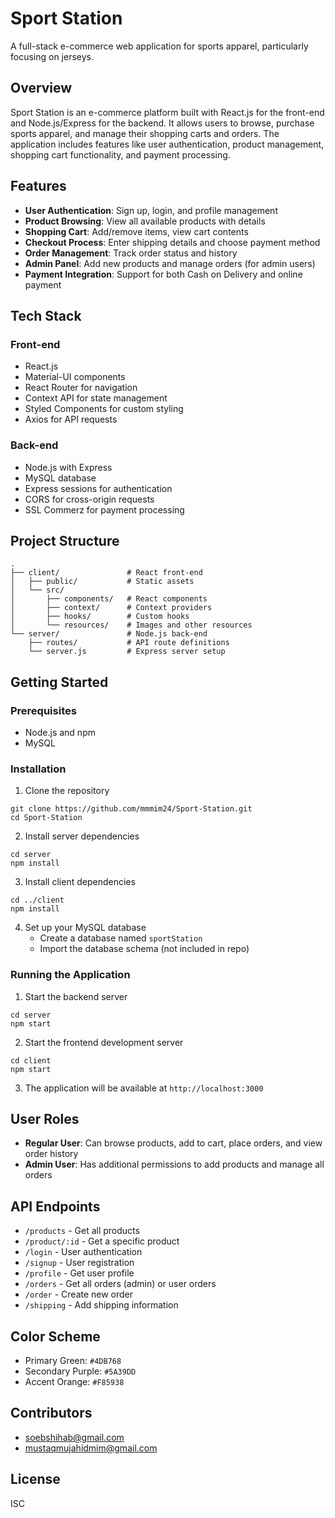 # Sport Station

A full-stack e-commerce web application for sports apparel, particularly focusing on jerseys.

## Overview

Sport Station is an e-commerce platform built with React.js for the front-end and Node.js/Express for the backend. It allows users to browse, purchase sports apparel, and manage their shopping carts and orders. The application includes features like user authentication, product management, shopping cart functionality, and payment processing.

## Features

- **User Authentication**: Sign up, login, and profile management
- **Product Browsing**: View all available products with details
- **Shopping Cart**: Add/remove items, view cart contents
- **Checkout Process**: Enter shipping details and choose payment method
- **Order Management**: Track order status and history
- **Admin Panel**: Add new products and manage orders (for admin users)
- **Payment Integration**: Support for both Cash on Delivery and online payment

## Tech Stack

### Front-end
- React.js
- Material-UI components
- React Router for navigation
- Context API for state management
- Styled Components for custom styling
- Axios for API requests

### Back-end
- Node.js with Express
- MySQL database
- Express sessions for authentication
- CORS for cross-origin requests
- SSL Commerz for payment processing

## Project Structure

```
.
├── client/               # React front-end
│   ├── public/           # Static assets
│   └── src/
│       ├── components/   # React components
│       ├── context/      # Context providers
│       ├── hooks/        # Custom hooks
│       └── resources/    # Images and other resources
└── server/               # Node.js back-end
    ├── routes/           # API route definitions
    └── server.js         # Express server setup
```

## Getting Started

### Prerequisites
- Node.js and npm
- MySQL

### Installation

1. Clone the repository
```
git clone https://github.com/mmmim24/Sport-Station.git
cd Sport-Station
```

2. Install server dependencies
```
cd server
npm install
```

3. Install client dependencies
```
cd ../client
npm install
```

4. Set up your MySQL database
   - Create a database named `sportStation`
   - Import the database schema (not included in repo)

### Running the Application

1. Start the backend server
```
cd server
npm start
```

2. Start the frontend development server
```
cd client
npm start
```

3. The application will be available at `http://localhost:3000`

## User Roles

- **Regular User**: Can browse products, add to cart, place orders, and view order history
- **Admin User**: Has additional permissions to add products and manage all orders

## API Endpoints

- `/products` - Get all products
- `/product/:id` - Get a specific product
- `/login` - User authentication
- `/signup` - User registration
- `/profile` - Get user profile
- `/orders` - Get all orders (admin) or user orders
- `/order` - Create new order
- `/shipping` - Add shipping information

## Color Scheme

- Primary Green: `#4DB768`
- Secondary Purple: `#5A39DD`
- Accent Orange: `#F85938`

## Contributors

- [soebshihab@gmail.com](mailto:soebshihab@gmail.com)
- [mustaqmujahidmim@gmail.com](mailto:mustaqmujahidmim@gmail.com)

## License

ISC

